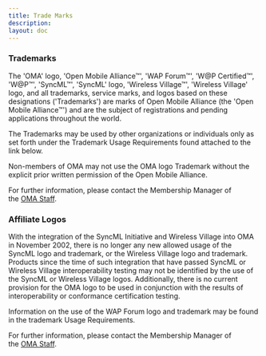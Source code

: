 ```yaml
--- 
title: Trade Marks
description:
layout: doc
---
```


### Trademarks  

The 'OMA' logo, 'Open Mobile Alliance™', 'WAP Forum™', 'W@P Certified™', 'W@P™', 'SyncML™', 'SyncML' logo, 'Wireless Village™', 'Wireless Village' logo, and all trademarks, service marks, and logos based on these designations ('Trademarks') are marks of Open Mobile Alliance (the 'Open Mobile Alliance™') and are the subject of registrations and pending applications throughout the world.

The Trademarks may be used by other organizations or individuals only as set forth under the Trademark Usage Requirements found attached to the link below.

Non-members of OMA may not use the OMA logo Trademark without the explicit prior written permission of the Open Mobile Alliance.

For further information, please contact the Membership Manager of the <a href="/contact-us">OMA Staff</a>.  

### Affiliate Logos  

With the integration of the SyncML Initiative and Wireless Village into OMA in November 2002, there is no longer any new allowed usage of the SyncML logo and trademark, or the Wireless Village logo and trademark. Products since the time of such integration that have passed SyncML or Wireless Village interoperability testing may not be identified by the use of the SyncML or Wireless Village logos. Additionally, there is no current provision for the OMA logo to be used in conjunction with the results of interoperability or conformance certification testing.  

Information on the use of the WAP Forum logo and trademark may be found in the trademark Usage Requirements.  

For further information, please contact the Membership Manager of the <a href="/contact-us">OMA Staff</a>.